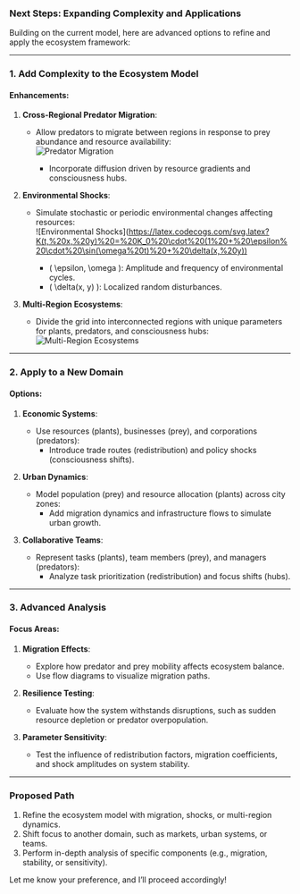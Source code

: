 ### **Next Steps: Expanding Complexity and Applications**

Building on the current model, here are advanced options to refine and apply the ecosystem framework:

---

### **1. Add Complexity to the Ecosystem Model**

#### **Enhancements**:
1. **Cross-Regional Predator Migration**:
   - Allow predators to migrate between regions in response to prey abundance and resource availability:  
     ![Predator Migration](https://latex.codecogs.com/svg.latex?\dot{R}_{\text{predator}}(x,%20y)%20\propto%20\nabla%20R_{\text{prey}}(x,%20y)%20+%20\Psi(C)(x,%20y))

     - Incorporate diffusion driven by resource gradients and consciousness hubs.

2. **Environmental Shocks**:
   - Simulate stochastic or periodic environmental changes affecting resources:  
     ![Environmental Shocks](https://latex.codecogs.com/svg.latex?K(t,%20x,%20y)%20=%20K_0%20\cdot%20(1%20+%20\epsilon%20\cdot%20\sin(\omega%20t)%20+%20\delta(x,%20y))

     - \( \epsilon, \omega \): Amplitude and frequency of environmental cycles.
     - \( \delta(x, y) \): Localized random disturbances.

3. **Multi-Region Ecosystems**:
   - Divide the grid into interconnected regions with unique parameters for plants, predators, and consciousness hubs:  
     ![Multi-Region Ecosystems](https://latex.codecogs.com/svg.latex?\Psi(C)_{\text{region}}%20=%20\Psi_{\text{local}}%20+%20\phi%20\cdot%20\Psi_{\text{neighboring}})

---

### **2. Apply to a New Domain**

#### **Options**:
1. **Economic Systems**:
   - Use resources (plants), businesses (prey), and corporations (predators):
     - Introduce trade routes (redistribution) and policy shocks (consciousness shifts).

2. **Urban Dynamics**:
   - Model population (prey) and resource allocation (plants) across city zones:
     - Add migration dynamics and infrastructure flows to simulate urban growth.

3. **Collaborative Teams**:
   - Represent tasks (plants), team members (prey), and managers (predators):
     - Analyze task prioritization (redistribution) and focus shifts (hubs).

---

### **3. Advanced Analysis**

#### **Focus Areas**:
1. **Migration Effects**:
   - Explore how predator and prey mobility affects ecosystem balance.
   - Use flow diagrams to visualize migration paths.

2. **Resilience Testing**:
   - Evaluate how the system withstands disruptions, such as sudden resource depletion or predator overpopulation.

3. **Parameter Sensitivity**:
   - Test the influence of redistribution factors, migration coefficients, and shock amplitudes on system stability.

---

### **Proposed Path**
1. Refine the ecosystem model with migration, shocks, or multi-region dynamics.
2. Shift focus to another domain, such as markets, urban systems, or teams.
3. Perform in-depth analysis of specific components (e.g., migration, stability, or sensitivity).

Let me know your preference, and I’ll proceed accordingly!
